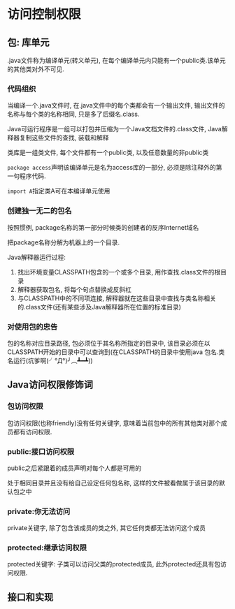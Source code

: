 # 访问控制权限
## 包: 库单元
.java文件称为编译单元(转义单元), 在每个编译单元内只能有一个public类.该单元的其他类对外不可见.
### 代码组织
当编译一个.java文件时, 在.java文件中的每个类都会有一个输出文件, 输出文件的名称与每个类的名称相同, 只是多了后缀名.class.  

Java可运行程序是一组可以打包并压缩为一个Java文档文件的.class文件, Java解释器复制这些文件的查找, 装载和解释   

类库是一组类文件, 每个文件都有一个public类, 以及任意数量的非public类  

`package access`声明该编译单元是名为access库的一部分, 必须是除注释外的第一句程序代码.  

`import A`指定类A可在本编译单元使用
### 创建独一无二的包名
按照惯例, package名称的第一部分时候类的创建者的反序Internet域名  

把package名称分解为机器上的一个目录.   

Java解释器运行过程:
1. 找出环境变量CLASSPATH包含的一个或多个目录, 用作查找.class文件的根目录
2. 解释器获取包名, 将每个句点替换成反斜杠
3. 与CLASSPATH中的不同项连接, 解释器就在这些目录中查找与类名称相关的.class文件(还有某些涉及Java解释器所在位置的标准目录)

### 对使用包的忠告
包的名称对应目录路径, 包必须位于其名称所指定的目录中, 该目录必须在以CLASSPATH开始的目录中可以查询到(在CLASSPATH的目录中使用java 包名.类名运行(坑爹啊(╯°Д°)╯︵┻━┻))  

## Java访问权限修饰词
### 包访问权限
包访问权限(也称friendly)没有任何关键字, 意味着当前包中的所有其他类对那个成员都有访问权限.  

### public:接口访问权限
public之后紧跟着的成员声明对每个人都是可用的   

处于相同目录并且没有给自己设定任何包名称, 这样的文件被看做属于该目录的默认包之中   

### private:你无法访问
private关键字, 除了包含该成员的类之外, 其它任何类都无法访问这个成员  

### protected:继承访问权限
protected关键字: 子类可以访问父类的protected成员, 此外protected还具有包访问权限.   

## 接口和实现

